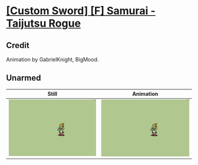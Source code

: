 # [\[Custom Sword\] \[F\] Samurai - Taijutsu Rogue](../)

## Credit

Animation by GabrielKnight, BigMood.
	
## Unarmed

| Still | Animation |
| :---: | :-------: |
| ![Unarmed still](./Unarmed_000.png) | ![Unarmed animation](./Unarmed.gif) |
